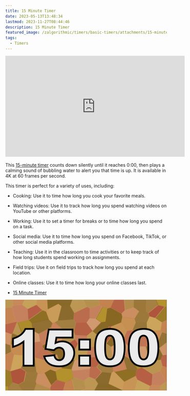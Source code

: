 ```yaml
---
title: 15 Minute Timer
date: 2023-05-13T13:48:34
lastmod: 2023-11-27T08:44:46
description: 15 Minute Timer
featured_image: /zalgorithmic/timers/basic-timers/attachments/15-minute-timer.jpg
tags:
  - Timers
---
```


<div class="iframe-16-9-container">
<iframe class="youTubeIframe" width="560" height="315" src="https://www.youtube.com/embed/wrBk-bY4VEc" title="15 Minute Timer" frameborder="0" allow="accelerometer; autoplay; clipboard-write; encrypted-media; gyroscope; picture-in-picture; web-share" allowfullscreen></iframe>
</div>

This [15-minute timer](https://youtu.be/wrBk-bY4VEc) counts down silently until it reaches 0:00, then plays a calming sound of bubbling water to alert you that time is up. It is available in 4K at 60 frames per second.

This timer is perfect for a variety of uses, including:

- Cooking: Use it to time how long you cook your favorite meals.
- Watching videos: Use it to track how long you spend watching videos on YouTube or other platforms.
- Working: Use it to set a timer for breaks or to time how long you spend on a task.
- Social media: Use it to time how long you spend on Facebook, TikTok, or other social media platforms.
- Teaching: Use it in the classroom to time activities or to keep track of how long students spend working on assignments.
- Field trips: Use it on field trips to track how long you spend at each location.
- Online classes: Use it to time how long your online classes last.

- [15 Minute Timer](https://youtu.be/wrBk-bY4VEc)

[![15 Minute Timer](./attachments/15-minute-timer.jpg)](https://youtu.be/wrBk-bY4VEc)
